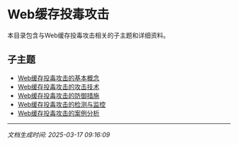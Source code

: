 # Web缓存投毒攻击

本目录包含与Web缓存投毒攻击相关的子主题和详细资料。

## 子主题

- [Web缓存投毒攻击的基本概念](cache-poisoning/basic-concepts.md)
- [Web缓存投毒攻击的攻击技术](cache-poisoning/attack-techniques.md)
- [Web缓存投毒攻击的防御措施](cache-poisoning/defense-measures.md)
- [Web缓存投毒攻击的检测与监控](cache-poisoning/detection-monitoring.md)
- [Web缓存投毒攻击的案例分析](cache-poisoning/case-studies.md)

---

*文档生成时间: 2025-03-17 09:16:09*
